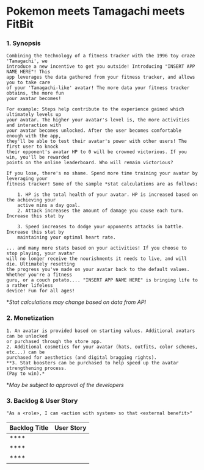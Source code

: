 # Pokemon meets Tamagachi meets FitBit

### 1. Synopsis

    Combining the technology of a fitness tracker with the 1996 toy craze 'Tamagachi', we 
    introduce a new incentive to get you outside! Introducing "INSERT APP NAME HERE"! This 
    app leverages the data gathered from your fitness tracker, and allows you to take care 
    of your 'Tamagachi-like' avatar! The more data your fitness tracker obtains, the more fun 
    your avatar becomes! 
    
    For example: Steps help contribute to the experience gained which ultimately levels up 
    your avatar. The higher your avatar's level is, the more activities and interaction with 
    your avatar becomes unlocked. After the user becomes comfortable enough with the app,
    they'll be able to test their avatar's power with other users! The first user to knock 
    their opponent's avatar HP to 0 will be crowned victorious. If you win, you'll be rewarded
    points on the online leaderboard. Who will remain victorious? 

    If you lose, there's no shame. Spend more time training your avatar by leveraging your 
    fitness tracker! Some of the sample *stat calculations are as follows: 

        1. HP is the total health of your avatar. HP is increased based on the achieving your 
        active mins a day goal.  
        2. Attack increases the amount of damage you cause each turn. Increase this stat by 

        3. Speed increases to dodge your opponents attacks in battle. Increase this stat by
        maintaining your optimal heart rate. 
    
    ... and many more stats based on your activities! If you choose to stop playing, your avatar 
    will no longer receive the nourishments it needs to live, and will die. Ultimately resetting 
    the progress you've made on your avatar back to the default values. Whether you're a fitness 
    guru, or a couch potato.... "INSERT APP NAME HERE" is bringing life to a rather lifeless 
    device! Fun for all ages!
   
**Stat calculations may change based on data from API* 

### 2. Monetization

    1. An avatar is provided based on starting values. Additional avatars can be unlocked 
    or purchased through the store app.
    2. Additional cosmetics for your avatar (hats, outfits, color schemes, etc...) can be 
    purchased for aesthetics (and digital bragging rights).
    **3. Stat boosters can be purchased to help speed up the avatar strengthening process. 
    (Pay to win).* 

**May be subject to approval of the developers*

### 3. Backlog & User Story

    "As a <role>, I can <action with system> so that <external benefit>"

| Backlog Title | User Story |
| ------------------- | ------------------- |
| **** |  |
| **** |  |
| **** |  |